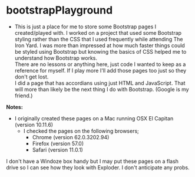 # bootstrapPlayground
* This is just a place for me to store some Bootstrap pages I created/played with.
   I worked on a project that used some Bootstrap styling rather than the CSS that I used frequently while attending The Iron Yard.  I was more than impressed at how much faster things could be styled using Bootstrap but knowing the basics of CSS helped me to understand how Bootstrap works.  
   There are no lessons or anything here, just code I wanted to keep as a reference for myself.  If I play more I'll add those pages too just so they don't get lost.  
   I did a page that has accordians using just HTML and JavaScript.  That will more than likely be the next thing I do with Bootstrap.  (Google is my friend.) 

**Notes:**
* I originally created these pages on a Mac running OSX El Capitan (version 10.11.6)
    * I checked the pages on the following browsers;
        * Chrome (version 62.0.3202.94)
        * Firefox (version 57.0)
        * Safari (version 11.0.1)
      
I don't have a Windoze box handy but I may put these pages on a flash drive so I can see how they look with Exploder.  I don't anticipate any probs. 
